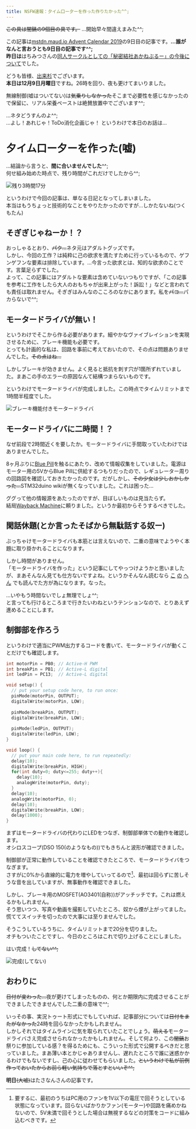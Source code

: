 ```yaml
---
title: NSFW速報：夕イム口ー夕ーを作った作りたかった^^;
---
```


~~この具は闇鍋の9個目の具です。~~ …開始早々間違えまみた^^;

この記事は[mstdn.maud.io Advent Calendar 2019](https://adventar.org/calendars/3963)の9日目の記事です。**…誰がなんと言おうとも9日目の記事です^^;**  
**昨日は**はちみつさんの[同人サークルとしての「秘密結社あかねぶるー」の今後について](https://8mitsu.net/540)でした。

どうも皆様、[出来杉](https://mstdn.maud.io/@dekisugi)でございます。  
**本日は12月9日月曜日**ですね。26時を回り、夜も更けてまいりました。

無線制御(嘘はついてない)は~~気乗りしなかった~~そこまで必要性を感じなかったので保留に、リアル栄養ペーストは絶賛放置中でございます^^;

…ネタどうすんのよ^^;  
…よし！あれじゃ！ToDo消化企画じゃ！
というわけで本日のお話は…

# 夕イム口ー夕ーを作った(嘘)
…結論から言うと、**間に合いませんでした**^^;  
何せ組み始めた時点で、残り時間がこれだけでしたから^^;

![残り3時間17分](./nokorijikan.jpg)

というわけで今回の記事は、単なる日記となってしまいました。  
本当はもうちょっと技術的なことをやりたかったのですが…しかたないね(つくもたん)

## そぎぎじゃねーか！？
おっしゃるとおり、~~パク…~~ネタ元はアダルトグッズです。  
しかし、今回の工作？は純粋に己の欲求を満たすために行っているもので、ゲフンゲフンな要素は排除しています。…今言った欲求とは、知的な欲求のことです。言葉足らずでした。  
よって、この記事にはアダルトな要素は含めていないつもりですが、「この記事を参考に工作をしたら大人のおもちゃが出来上がった！訴訟！」などと言われても責任は取れません。そぎぎはみんなのこころのなかにあります。私を~~パコ…~~パカらないで^^;

## モータードライバが無い！
というわけでそこから作る必要があります。細やかなヴァイブレイションを実現させるために、ブレーキ機能も必要です。  
とっても計画的な私は、回路を事前に考えておいたので、その点は問題ありませんでした。~~その点はね…~~

しかしブレーキが効きません。よく見ると抵抗を刺す穴が1箇所ずれていました。まあこの手のエラーの原因なんて結構つまらないものです。

というわけでモータードライバが完成しました。この時点でタイムリミットまで1時間半程度でした。

![ブレーキ機能付きモータードライバ](./motordriver.jpg)

## モータードライバに二時間！？
なぜ前段で2時間近くを要したか。モータードライバに手間取っていたわけではありませんでした。

8ヶ月ぶりに[Blue Pill](https://ht-deko.com/arduino/stm32f103c8t6.html#01_01)を触るにあたり、改めて情報収集をしていました。電源はモーター用の5VからBlue Pillに供給するつもりだったので、レギュレーター周りの回路図を確認しておきたかったのです。だがしかし、~~その少女は少しおかしかった…~~STM32duino wikiが無くなっていました。これは困った…

ググって他の情報源をあたったのですが、目ぼしいものは見当たらず。  
結局[Wayback Machine](https://web.archive.org/web/20190316163044/https://wiki.stm32duino.com/index.php?title=Blue_Pill)に頼りました。というか最初からそうするべきでした。

## 閑話休題(とか言ったそばから無駄話する奴ー)
ぶっちゃけモータードライバも本筋とは言えないので、二重の意味でようやく本題に取り掛かれることになります。

しかし時間がありません。  
「モータードライバを作った」という記事にしてやっつけようかと思いましたが、まあそんなん見ても仕方ないですよね。というかそんなん読むなら
[こ](https://micro.rohm.com/jp/techweb_motor/knowledge/)
[の](http://miqn.net/periph/63.html)
[へ](http://srd.s43.xrea.com/circuit_learning/motordrive.shtml)
[ん](http://yuqlid.hatenablog.com/archive/category/%E3%83%A2%E3%83%BC%E3%82%BF)
でも読んでた方が為になります。なった。

…いやもう時間ないでしょ無理でしょ^^;  
と言っても行けるところまで行きたいわねというテンションなので、とりあえず進めることにします。

## 制御部を作ろう
というわけで適当にPWM出力するコードを書いて、モータードライバが動くことだけでも確認します。

```c
int motorPin = PB0; // Active-H PWM
int breakPin = PB1; // Active-L digital
int ledPin = PC13;  // Active-L digital

void setup() {
  // put your setup code here, to run once:
  pinMode(motorPin, OUTPUT);
  digitalWrite(motorPin, LOW);
  
  pinMode(breakPin, OUTPUT);
  digitalWrite(breakPin, LOW);
  
  pinMode(ledPin, OUTPUT);
  digitalWrite(ledPin, LOW);
}

void loop() {
  // put your main code here, to run repeatedly:
  delay(10);
  digitalWrite(breakPin, HIGH);
  for(int duty=0; duty<=255; duty++){
    delay(10);
    analogWrite(motorPin, duty);
  }
  delay(10);
  analogWrite(motorPin, 0);
  delay(10);
  digitalWrite(breakPin, LOW);
  delay(1000);
}
```

まずはモータードライバの代わりにLEDをつなぎ、制御部単体での動作を確認します。  
オシロスコープ(DSO 150(のようなもの))でもきちんと波形が確認できました。

制御部が正常に動作していることを確認できたところで、モータードライバをつなぎます。  
さすがに0%から直線的に電力を増やしていってるので[^1]、最初は回らずに苦しそうな音を出していますが、無事動作を確認できました。

しかし、ブレーキ用のMOSFET(AO3401(自称))がアッチッチです。これは燃えるかもしれません。  
そう思いつつ、写真や動画を撮影していたところ、奴から煙が上がってました。慌ててスイッチを切ったので大事には至りませんでした。

そうこうしているうちに、タイムリミットまで20分を切りました。  
オチもついたことですし、今日のところはこれで切り上げることにしました。

はい完成！~~してない^^;~~

![完成(してない)](./arinomamanosugata.jpg)

## おわりに
~~日付が変わった…~~夜が更けてしまったものの、何とか期限内に完成させることができましたできませんでした二重の意味で^^;

いっその事、実況トゥート形式にでもしていれば、記事部分については~~日付をまたがなかった~~24時を回らなかったかもしれません。  
しかしそれではタイムラインに気を取られていたことでしょう。~~萌える~~モータードライバさえ完成させられなかったかもしれません。そして何より、この~~闇鍋~~お祭りに参加している感？を得るためにも、こういった形式で公開するべきだと思っていました。まあ薄い本とかじゃありませんし、遅れたところで誰に迷惑かかるわけでもないですし、己の心に従わせてもらいました。~~というわけで私が前例作っておいたからお前ら軽い気持ちで落とすといいぞ^^;~~

**明日**~~(大嘘)~~はたさなんさんの記事です。


[^1]: 要するに、最初のうちはPC用のファンを1V以下の電圧で回そうとしている状態になっています。回らないばかりかファン(モーター)や回路を痛めかねないので、5V未満で回そうとした場合は無視するなどの対策をコードに組み込むべきです。
